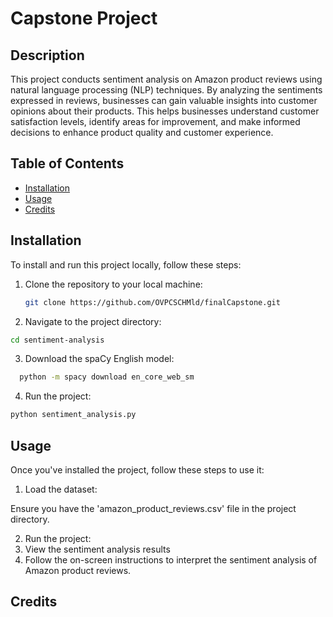# Capstone Project

## Description
This project conducts sentiment analysis on Amazon product reviews using natural language processing (NLP) techniques. By analyzing the sentiments expressed in reviews, businesses can gain valuable insights into customer opinions about their products. This helps businesses understand customer satisfaction levels, identify areas for improvement, and make informed decisions to enhance product quality and customer experience.

## Table of Contents
- [Installation](#installation)
- [Usage](#usage)
- [Credits](#credits)

## Installation
To install and run this project locally, follow these steps:
1. Clone the repository to your local machine:
    ```bash
    git clone https://github.com/OVPCSCHMld/finalCapstone.git
    
    ```

    
2. Navigate to the project directory:
 ```bash
cd sentiment-analysis
```
3. Download the spaCy English model:
 ```bash
   python -m spacy download en_core_web_sm
```
4. Run the project:
  ```bash
 python sentiment_analysis.py
 ```

## Usage
  Once you've installed the project, follow these steps to use it:

1. Load the dataset:

Ensure you have the 'amazon_product_reviews.csv' file in the project directory.

2. Run the project:
3. View the sentiment analysis results
4. Follow the on-screen instructions to interpret the sentiment analysis of Amazon product reviews.

## Credits




